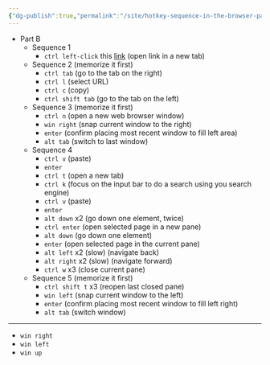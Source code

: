 ```yaml
---
{"dg-publish":true,"permalink":"/site/hotkey-sequence-in-the-browser-part-b/","dgHomeLink":true,"dgPassFrontmatter":false}
---
```



- Part B
	- Sequence 1 
		- `ctrl left-click` this [link](https://obsidian.md/) (open link in a new tab)
	- Sequence 2 (memorize it first)
		- `ctrl tab` (go to the tab on the right)
		- `ctrl l` (select URL)
		- `ctrl c` (copy)
		- `ctrl shift tab` (go to the tab on the left)
	- Sequence 3 (memorize it first)
		- `ctrl n` (open a new web browser window)
		- `win right` (snap current window to the right)
		- `enter` (confirm placing most recent window to fill left area)
		- `alt tab` (switch to last window)
	- Sequence 4
		- `ctrl v` (paste)
		- `enter`
		- `ctrl t` (open a new tab)
		- `ctrl k` (focus on the input bar to do a search using you search engine)
		- `ctrl v` (paste)
		- `enter`
		- `alt down` x2 (go down one element, twice)
		- `ctrl enter` (open selected page in a new pane)
		- `alt down` (go down one element)
		- `enter` (open selected page in the current pane)
		- `alt left` x2 (slow) (navigate back)
		- `alt right` x2 (slow) (navigate forward)
		- `ctrl w` x3 (close current pane)
	- Sequence 5 (memorize it first)
		- `ctrl shift t` x3 (reopen last closed pane)
		- `win left` (snap current window to the left)
		- `enter` (confirm placing most recent window to fill left right)
		- `alt tab` (switch window)


---
- `win right`
- `win left`
- `win up`